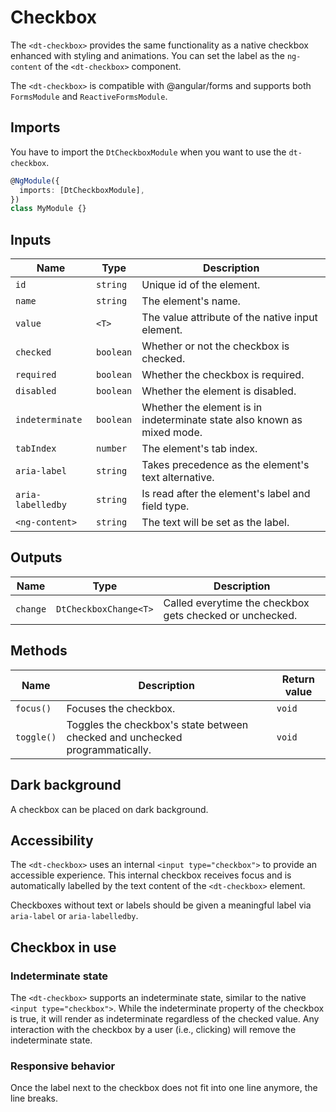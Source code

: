 # Checkbox

The `<dt-checkbox>` provides the same functionality as a native checkbox
enhanced with styling and animations. You can set the label as the `ng-content`
of the `<dt-checkbox>` component.

<ba-live-example name="DtExampleCheckboxDefault"></ba-live-example>

The `<dt-checkbox>` is compatible with @angular/forms and supports both
`FormsModule` and `ReactiveFormsModule`.

## Imports

You have to import the `DtCheckboxModule` when you want to use the
`dt-checkbox`.

```typescript
@NgModule({
  imports: [DtCheckboxModule],
})
class MyModule {}
```

## Inputs

| Name              | Type      | Description                                                             |
| ----------------- | --------- | ----------------------------------------------------------------------- |
| `id`              | `string`  | Unique id of the element.                                               |
| `name`            | `string`  | The element's name.                                                     |
| `value`           | `<T>`     | The value attribute of the native input element.                        |
| `checked`         | `boolean` | Whether or not the checkbox is checked.                                 |
| `required`        | `boolean` | Whether the checkbox is required.                                       |
| `disabled`        | `boolean` | Whether the element is disabled.                                        |
| `indeterminate`   | `boolean` | Whether the element is in indeterminate state also known as mixed mode. |
| `tabIndex`        | `number`  | The element's tab index.                                                |
| `aria-label`      | `string`  | Takes precedence as the element's text alternative.                     |
| `aria-labelledby` | `string`  | Is read after the element's label and field type.                       |
| `<ng-content>`    | `string`  | The text will be set as the label.                                      |

## Outputs

| Name     | Type                  | Description                                              |
| -------- | --------------------- | -------------------------------------------------------- |
| `change` | `DtCheckboxChange<T>` | Called everytime the checkbox gets checked or unchecked. |

## Methods

| Name       | Description                                                                  | Return value |
| ---------- | ---------------------------------------------------------------------------- | ------------ |
| `focus()`  | Focuses the checkbox.                                                        | `void`       |
| `toggle()` | Toggles the checkbox's state between checked and unchecked programmatically. | `void`       |

## Dark background

A checkbox can be placed on dark background.

<ba-live-example name="DtExampleCheckboxDark" themedark></ba-live-example>

## Accessibility

The `<dt-checkbox>` uses an internal `<input type="checkbox">` to provide an
accessible experience. This internal checkbox receives focus and is
automatically labelled by the text content of the `<dt-checkbox>` element.

Checkboxes without text or labels should be given a meaningful label via
`aria-label` or `aria-labelledby`.

## Checkbox in use

<ba-ux-snippet name="checkbox-in-use"></ba-ux-snippet>

### Indeterminate state

The `<dt-checkbox>` supports an indeterminate state, similar to the native
`<input type="checkbox">`. While the indeterminate property of the checkbox is
true, it will render as indeterminate regardless of the checked value. Any
interaction with the checkbox by a user (i.e., clicking) will remove the
indeterminate state.

<ba-live-example name="DtExampleCheckboxIndeterminate"></ba-live-example>

### Responsive behavior

Once the label next to the checkbox does not fit into one line anymore, the line
breaks.

<ba-live-example name="DtExampleCheckboxResponsive"></ba-live-example>
